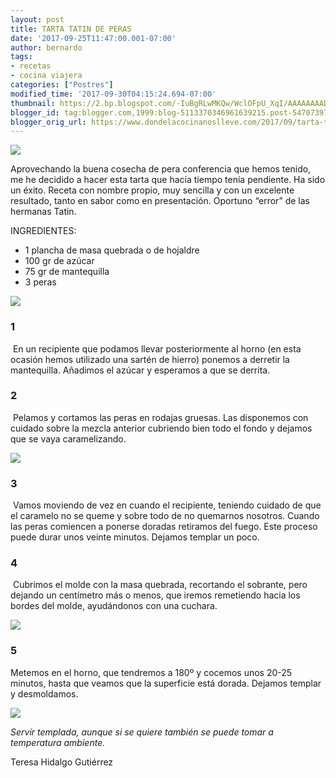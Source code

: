 ```yaml
---
layout: post
title: TARTA TATIN DE PERAS
date: '2017-09-25T11:47:00.001-07:00'
author: bernardo
tags:
- recetas
- cocina viajera
categories: ["Postres"]
modified_time: '2017-09-30T04:15:24.694-07:00'
thumbnail: https://2.bp.blogspot.com/-IuBgRLwMKQw/WclOFpU_XqI/AAAAAAAAD1s/uRiYlVeQJiIa1o4C1BGYwMU1WDLg-LR3gCLcBGAs/s72-c/00.JPG
blogger_id: tag:blogger.com,1999:blog-5113370346961639215.post-5470739704646009676
blogger_orig_url: https://www.dondelacocinanoslleve.com/2017/09/tarta-tatin-de-peras.html
---
```


![](https://2.bp.blogspot.com/-IuBgRLwMKQw/WclOFpU_XqI/AAAAAAAAD1s/uRiYlVeQJiIa1o4C1BGYwMU1WDLg-LR3gCLcBGAs/s400/00.JPG)

  
Aprovechando la buena cosecha de pera conferencia que hemos tenido, me he decidido a hacer esta tarta que hacía tiempo tenía pendiente. Ha sido un éxito. Receta con nombre propio, muy sencilla y con un excelente resultado, tanto en sabor como en presentación. Oportuno “error” de las hermanas Tatin.  

INGREDIENTES:

* 1 plancha de masa quebrada o de hojaldre
* 100 gr de azúcar
* 75 gr de mantequilla
* 3 peras  

![](https://3.bp.blogspot.com/-YP7LPX_2C-M/WclOSgc__FI/AAAAAAAAD1w/oGrc-ho5ePQXzlVdPDaOJCqOLuSx5eAzACLcBGAs/s320/01.JPG)

### 1 

 En un recipiente que podamos llevar posteriormente al horno (en esta ocasión hemos utilizado una sartén de hierro) ponemos a derretir la mantequilla. Añadimos el azúcar y esperamos a que se derrita.  

### 2

 Pelamos y cortamos las peras en rodajas gruesas. Las disponemos con cuidado sobre la mezcla anterior cubriendo bien todo el fondo y dejamos que se vaya caramelizando.  

![](https://4.bp.blogspot.com/-HcU5eo6LPVM/WclOkXWA0zI/AAAAAAAAD10/fdGUpUJ4u4UMvVpZ6ALd5Gwnt64u2bjtgCLcBGAs/s320/02.JPG)

### 3

 Vamos moviendo de vez en cuando el recipiente, teniendo cuidado de que el caramelo no se queme y sobre todo de no quemarnos nosotros. Cuando las peras comiencen a ponerse doradas retiramos del fuego. Este proceso puede durar unos veinte minutos. Dejamos templar un poco.  

### 4

 Cubrimos el molde con la masa quebrada, recortando el sobrante, pero dejando un centímetro más o menos, que iremos remetiendo hacia los bordes del molde, ayudándonos con una cuchara.  

![](https://3.bp.blogspot.com/-gsNDGNaTsng/WclO0HuKiJI/AAAAAAAAD14/YGC78mCYZ1UuylIbv-mYLpCSmj7obE9eQCLcBGAs/s320/03.JPG)

### 5

Metemos en el horno, que tendremos a 180º y cocemos unos 20-25 minutos, hasta que veamos que la superficie está dorada. Dejamos templar y desmoldamos.  

![](https://4.bp.blogspot.com/-v3eVmv_RZq8/WclPCzeas5I/AAAAAAAAD18/D7m3CXKdoF0-yTkumZhUdpfzJaNccVXjQCLcBGAs/s320/04.JPG)

  
_Servir templada, aunque si se quiere también se puede tomar a temperatura ambiente._  
  
Teresa Hidalgo Gutiérrez
